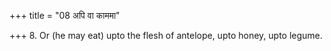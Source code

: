 +++
title = "08 अपि वा काममा"

+++
8. Or (he may eat) upto the flesh of antelope, upto honey, upto legume. 
